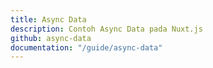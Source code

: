 ```yaml
---
title: Async Data
description: Contoh Async Data pada Nuxt.js
github: async-data
documentation: "/guide/async-data"
---
```

